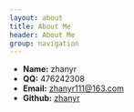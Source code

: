```yaml
---
layout: about
title: About Me
header: About Me
group: navigation
---
```

 * **Name:** zhanyr
 * **QQ:** 476242308
 * **Email:** [zhanyr111@163.com](mailto:zhanyr111@163.com)
 * **Github:** [zhanyr](https://github.com/zhanyr)